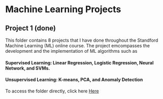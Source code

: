# Machine Learning Projects

## Project 1 (done)
This folder contains 8 projects that I have done throughout the Standford Machine Learning (ML) online course. The project emcompasses the development and the implementation of ML algorithms such as
  #### Supervised Learning: Linear Regression, Logistic Regression, Neural Network, and SVMs. 
  #### Unsupervised Learning: K-means, PCA, and Anomaly Detection

To access the folder directly, click here [Here](https://github.com/adjanni/Machine_Learning_Projects/tree/master/8_ML_Projects_OCTAVE)
